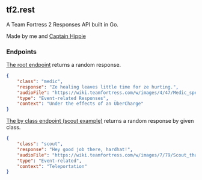 ## tf2.rest
A Team Fortress 2 Responses API built in Go.

Made by me and [Captain Hippie](https://github.com/Captain-Hippie)

### Endpoints
[The root endpoint](https://api.tf2.rest/) returns a random response.
```json
{
    "class": "medic",
    "response": "Ze healing leaves little time for ze hurting.",
    "audioFile": "https://wiki.teamfortress.com/w/images/4/47/Medic_specialcompleted03.wav",
    "type": "Event-related Responses",
    "context": "Under the effects of an ÜberCharge"
}
```

[The by class endpoint (scout example)](https://api.tf2.rest/by-class/scout) returns a random response by given class.
```json
{
    "class": "scout",
    "response": "Hey good job there, hardhat!",
    "audioFile": "https://wiki.teamfortress.com/w/images/7/79/Scout_thanksfortheteleporter02.wav",
    "type": "Event-related",
    "context": "Teleportation"
}
```